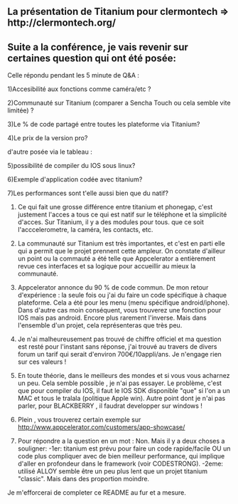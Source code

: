 <h2>La présentation de Titanium pour clermontech => http://clermontech.org/</h2>

<h2>Suite a la conférence, je vais revenir sur certaines question qui ont été posée: </h2>

Celle répondu pendant les 5 minute de Q&A :

1)Accesibilité aux fonctions comme caméra/etc ? 

2)Communauté sur Titanium (comparer a Sencha Touch ou cela semble vite limitée) ?

3)Le % de code partagé entre toutes les plateforme via Titanium?

4)Le prix de la version pro?

d'autre posée via le tableau :

5)possibilité de compiler du IOS sous linux?

6)Exemple d'application codée avec titanium?

7)Les performances sont t'elle aussi bien que du natif?




1) Ce qui fait une grosse différence entre titanium et phonegap, c'est justement l'acces a tous ce qui est natif sur le téléphone et la simplicité d'acces. Sur Titanium, il y a des modules pour tous. que ce soit l'acccelerometre, la caméra, les contacts, etc.

2) La communauté sur Titanium est très importantes, et c'est en parti elle qui a permit que le projet prennent cette ampleur. On constate d'ailleur un point ou la commauté a été telle que Appcelerator a entièrement revue ces interfaces et sa logique pour accueillir au mieux la communauté.

3) Appcelerator annonce du 90 % de code commun. De mon retour d'expérience : la seule fois ou j'ai du faire un code spécifique à chaque plateforme. Cela a été pour les menu (menu spécifique android/iphone). Dans d'autre cas moin conséquent, vous trouverez une fonction pour IOS mais pas android. Encore plus rarement l'inverse. Mais dans l'ensemble d'un projet, cela représenteras que très peu.

4) Je n'ai malheureusement pas trouvé de chiffre officiel et ma question est resté pour l'instant sans réponse, j'ai trouvé au travers de divers forum un tarif qui serait d'environ 700€/10appli/ans. Je n'engage rien sur ces valeurs !

5) En toute théorie, dans le meilleurs des mondes et si vous vous acharnez un peu. Cela semble possible , je n'ai pas essayer. Le problème, c'est que pour compiler du IOS, il faut le IOS SDK disponible "que" si l'on a un MAC et tous le tralala (politique Apple win).
Autre point dont je n'ai pas parler, pour BLACKBERRY , il faudrat developper sur windows !

6) Plein , vous trouverez certain exemple sur http://www.appcelerator.com/customers/app-showcase/

7) Pour répondre a la question en un mot : Non. 
Mais il y a deux choses a souligner: 
  -1er: titanium est prévu pour faire un code rapide/facile OU un code plus compliquer avec de bien meilleur performance, qui implique d'aller en profondeur dans le framework (voir CODESTRONG). 
  -2eme: utilisé ALLOY semble être un peu plus lent que un projet titanium "classic". Mais dans des proportion moindre.


Je m'efforcerai de completer ce README au fur et a mesure.







